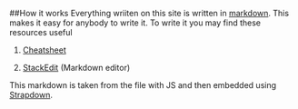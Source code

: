 ##How it works
Everything wriiten on this site is written in [markdown](https://daringfireball.net/projects/markdown/).
This makes it easy for anybody to write it. To write it you may find these resources useful 

1. [Cheatsheet](https://help.github.com/articles/markdown-basics/)

2. [StackEdit](https://stackedit.io/editor) (Markdown editor)

This markdown is taken from the file with JS and then embedded using [Strapdown](http://strapdownjs.com/).


